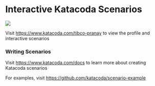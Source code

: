 # Interactive Katacoda Scenarios

[![](http://shields.katacoda.com/katacoda/tibco-pranay/count.svg)](https://www.katacoda.com/tibco-pranay "Get your profile on Katacoda.com")

Visit https://www.katacoda.com/tibco-pranay to view the profile and interactive scenarios

### Writing Scenarios
Visit https://www.katacoda.com/docs to learn more about creating Katacoda scenarios

For examples, visit https://github.com/katacoda/scenario-example
